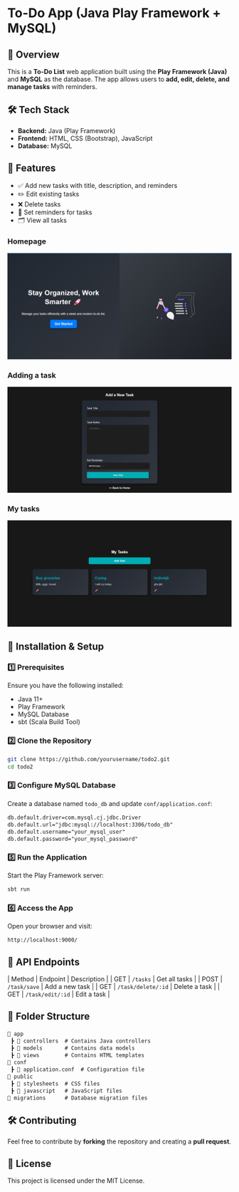 # To-Do App (Java Play Framework + MySQL)

## 📌 Overview
This is a **To-Do List** web application built using the **Play Framework (Java)** and **MySQL** as the database. The app allows users to **add, edit, delete, and manage tasks** with reminders.

## 🛠️ Tech Stack
- **Backend:** Java (Play Framework)
- **Frontend:** HTML, CSS (Bootstrap), JavaScript
- **Database:** MySQL

## 🚀 Features
- ✅ Add new tasks with title, description, and reminders
- ✏️ Edit existing tasks
- ❌ Delete tasks
- 📅 Set reminders for tasks
- 🗂️ View all tasks

### Homepage
![Homepage](assets/homepage.png)

### Adding a task
![Add Task](assets/addTask.png)

### My tasks
![Edit Task](assets/taskslist.png)
## 🔧 Installation & Setup

### 1️⃣ Prerequisites
Ensure you have the following installed:
- Java 11+
- Play Framework
- MySQL Database
- sbt (Scala Build Tool)

### 2️⃣ Clone the Repository
```bash
git clone https://github.com/yourusername/todo2.git
cd todo2
```

### 3️⃣ Configure MySQL Database
Create a database named `todo_db` and update `conf/application.conf`:
```properties
db.default.driver=com.mysql.cj.jdbc.Driver
db.default.url="jdbc:mysql://localhost:3306/todo_db"
db.default.username="your_mysql_user"
db.default.password="your_mysql_password"
```

### 5️⃣ Run the Application
Start the Play Framework server:
```bash
sbt run
```

### 6️⃣ Access the App
Open your browser and visit:
```
http://localhost:9000/
```

## 📌 API Endpoints

| Method | Endpoint | Description |
| GET | `/tasks` | Get all tasks |
| POST | `/task/save` | Add a new task |
| GET | `/task/delete/:id` | Delete a task |
| GET | `/task/edit/:id` | Edit a task |

## 📜 Folder Structure
```
📂 app
 ┣ 📂 controllers  # Contains Java controllers
 ┣ 📂 models       # Contains data models
 ┣ 📂 views        # Contains HTML templates
📂 conf
 ┣ 📄 application.conf  # Configuration file
📂 public
 ┣ 📂 stylesheets  # CSS files
 ┣ 📂 javascript   # JavaScript files
📂 migrations      # Database migration files
```

## 🛠️ Contributing
Feel free to contribute by **forking** the repository and creating a **pull request**.

## 📄 License
This project is licensed under the MIT License.



